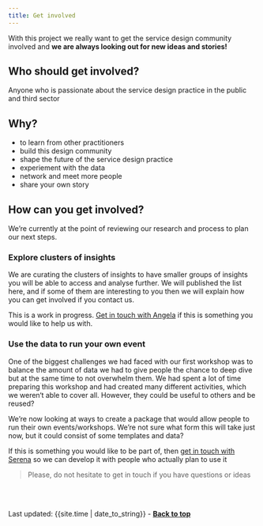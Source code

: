 ```yaml
---
title: Get involved
---
```



With this project we really want to get the service design community involved and **we are always looking out for new ideas and stories!**

 ## Who should get involved?

Anyone who is passionate about the service design practice in the public and third sector


 ## Why?

- to learn from other practitioners
- build this design community
- shape the future of the service design practice
- experiement with the data
- network and meet more people
- share your own story


## How can you get involved?

We’re currently at the point of reviewing our research and process to plan our next steps. 

### Explore clusters of insights 

We are curating the clusters of insights to have smaller groups of insights you will be able to access and analyse further. We will published the list here, and if some of them are interesting to you then we will explain how you can get involved if you contact us.
<p>This is a work in progress. <a href="https://twitter.com/Artmadillo" target="_blank">Get in touch with Angela</a> if this is something you would like to help us with.</p>


### Use the data to run your own event

One of the biggest challenges we had faced with our first workshop was to balance the amount of data we had to give people the chance to deep dive but at the same time to not overwhelm them. We had spent a lot of time preparing this workshop and had created many different activities, which we weren‘t able to cover all. However, they could be useful to others and be reused?


We’re now looking at ways to create a package that would allow people to run their own events/workshops. We’re not sure what form this will take just now, but it could consist of some templates and data?


<p>If this is something you would like to be part of, then <a href="https://www.linkedin.com/in/serena-n%C3%BCsing-543295173/" target="_blank">get in touch with Serena</a> so we can develop it with people who actually plan to use it</p>


> Please, do not hesitate to get in touch if you have questions or ideas

<br><br>
<div>Last updated: {{site.time | date_to_string}} - <a href="#"><strong>Back to top</strong></a></div>

